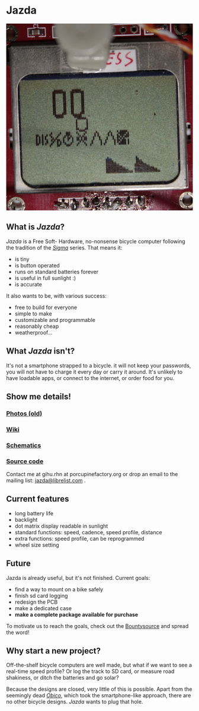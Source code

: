 Jazda
=====

![jazda]

What is *Jazda*?
----------------

*Jazda* is a Free Soft- Hardware, no-nonsense bicycle computer following the tradition of the [*Sigma*](http://www.sigmasport.com/) series. That means it:

- is tiny
- is button operated
- runs on standard batteries forever
- is useful in full sunlight :)
- is accurate

It also wants to be, with various success:

- free to build for everyone
- simple to make
- customizable and programmable
- reasonably cheap
- weatherproof...

What *Jazda* isn't?
-------------------

It's not a smartphone strapped to a bicycle. it will not keep your passwords, you will not have to charge it every day or carry it around. It's unlikely to have loadable apps, or connect to the internet, or order food for you.

Show me details!
----------------

### [Photos (old)](gallery.html)

### [Wiki](https://github.com/rhn/jazda/wiki/)

### [Schematics](https://github.com/rhn/jazda/wiki/Schematics)

### [Source code](http://github.com/rhn/jazda/)

Contact me at gihu.rhn at porcupinefactory.org or drop an email to the mailing list: <jazda@librelist.com> .

Current features
----------------

- long battery life
- backlight
- dot matrix display readable in sunlight
- standard functions: speed, cadence, speed profile, distance
- extra functions: speed profile, can be reprogrammed
- wheel size setting

Future
------

Jazda is already useful, but it's not finished. Current goals:

- find a way to mount on a bike safely
- finish sd card logging
- redesign the PCB
- make a dedicated case
- **make a complete package available for purchase**

To motivate us to reach the goals, check out the [Bountysource](https://salt.bountysource.com/teams/jazda) and spread the word!

Why start a new project?
------------------------

Off-the-shelf bicycle computers are well made, but what if we want to see a real-time speed profile? Or log the track to SD card, or measure road shakiness, or ditch the batteries and go solar?

Because the designs are closed, very little of this is possible. Apart from the seemingly dead [*Obico*](https://sourceforge.net/projects/obico/), which took the smartphone-like approach, there are no other bicycle designs. *Jazda* wants to plug that hole.

[jazda]: media/svtplot.JPG "The bicycle screen showing current speed and speed/time plot"
